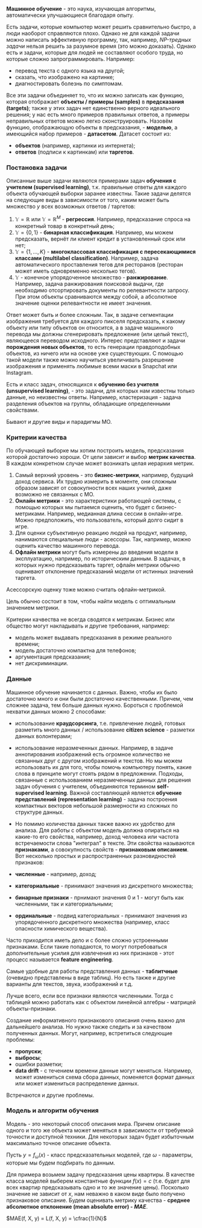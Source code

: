 **Машинное обучение** - это наука, изучающая алгоритмы, автоматически улучшающиеся благодаря опыту.

Есть задачи, которые компьютер может решить сравнительно быстро, а люди наоборот справляются плохо. Однако не для каждой задачи можно написать эффективную программу, так, например, *NP-тредных задачи* нельзя решить за разумное время (это можно доказать). Однако есть и задачи, которые для людей не составляют особого труда, но которые сложно запрограммировать. Например:

- перевод текста с одного языка на другой;
- сказать, что изображено на картинке;
- диагностировать болезнь по симптомам.

Все эти задачи объединяет то, что их можно записать как функцию, которая отображает **объекты / примеры (samples)** в **предсказания (targets)**; также у этих задач нет единственно верного идеального решения; у нас есть много примеров правильных ответов, а примеры неправильных ответов можно легко сконструировать. Назовём функцию, отображающую объекты в предсказания, - **моделью**, а имеющийся набор примеров - **датасетом**. Датасет состоит из:

- **объектов** (например, картинки из интернета);
- **ответов** (подписи к картинкам) или **таргетов**.

### Постановка задачи

Описанные выше задачи являются примерами задач **обучения с учителем (supervised learning)**, т.к. правильные ответы для каждого объекта обучающей выборки заранее известны. Такие задачи делятся на следующие виды в зависимости от того, каким может быть множество $y$ всех возможных ответов / таргетов:

1. $\mathbb{Y} = \mathbb{R}$ или $\mathbb{Y} = \mathbb{R}^M$ - **регрессия**. Например, предсказание спроса на конкретный товар в конкретный день;
2. $\mathbb{Y} = \{0, 1\}$ - **бинарная классификация**. Например, мы можем предсказать, вернёт ли клиент кредит в установленный срок или нет;
3. $\mathbb{Y} = \{1, ..., K\}$ - **многоклассовая классификация с пересекающимися классами (multilabel classification)**. Например, задача автоматического проставления тегов для ресторанов (ресторан может иметь одновременно несколько тегов).
4. $\mathbb{Y}$ - конечное упорядоченное множество - **ранжирование**. Например, задача ранжирования поисковой выдачи, где необходимо отсортировать документы по релевантности запросу. При этом объекты сравниваются между собой, а абсолютное значение оценки релевантности не имеет значения.

Ответ может быть и более сложным. Так, в задаче сегментации изображения требуется для каждого пикселя предсказать, к какому объекту или типу объектов он относится, а в задаче машинного перевода мы должны сгенерировать предложение (или целый текст), являющееся переводом исходного. Интерес представляют и задачи **порождения новых объектов**, то есть генерации правдоподобных объектов, из ничего или на основе уже существующих. С помощью такой модели также можно научиться увеличивать разрешение изображения и применять любимые всеми маски в Snapchat или Instagram.

Есть и класс задач, относящихся к **обучению без учителя (unsupervised learning)**, - это задачи, для которых нам известны только данные, но неизвестны ответы. Например, кластеризация - задача разделения объектов на группы, обладающие определенными свойствами.

Бывают и другие виды и парадигмы МО.

### Критерии качества

По обучающей выборке мы хотим построить модель, предсказания которой достаточно хороши. От цели зависит и выбор **метрик качества**. В каждом конкретном случае может возникать целая иерархия метрик.

1. Самый верхний уровень - это **бизнес-метрики**, например, будущий доход сервиса. Их трудно измерить в моменте, они сложным образом зависят от совокупности всех наших училий, даже возможно не связанных с МО.
2. **Онлайн метрики** - это характеристики работающей системы, с помощью которых мы пытаемся оценить, что будет с бизнес-метриками. Например, медианная длина сессии в онлайн-игре. Можно предположить, что пользователь, который долго сидит в игре.
3. Для оценки субъективную реакцию людей на продукт, например, нанимаются специальные люди - асессоры. Так, например, можно оценить качество машинного перевода.
4. **Офлайн метрики** могут быть измерены до введения модели в эксплуатацию, например, по историческим данным. В задачах, в которых нужно предсказывать таргет, офлайн метрики обычно оценивают отклонение предсказаний модели от истинных значений таргета.

Асессорскую оценку тоже можно считать офлайн-метрикой.

Цель обычно состоит в том, чтобы найти модель с оптимальным значением метрики.

Критерии качвества не всегда сводятся к метрикам. Бизнес или общество могут накладывать и другие требования, например:

- модель может выдавать предсказания в режиме реального времени;
- модель достаточно компактна для телефонов;
- аргументация предсказания;
- нет дискриминации.

### Данные

Машинное обучение начинается с данных. Важно, чтобы их было достаточно много и они были достаточно качественными. Причем, чем сложнее задача, тем больше данных нужно. Бороться с проблемой нехватки данных можно 2 способами:

- использование **краудсорсинга**, т.е. привлечение людей, готовых разметить много данных / использование **citizen science** - разметки данных волонтерами;
- использование неразмеченных данных. Например, в задаче аннотирования изображений есть огромное количество не связанных друг с другом изображений и текстов. Но мы можем использовать их для того, чтобы помочь компьютеру понять, какие слова в принципе могут стоять рядом в предложении. Подходы, связанные с использованием неразмеченных данных для решения задач обучения с учителем, объединяются термином **self-supervised learning**. Важной составляющей является **обучение представлений (representation learning)** - задача построения компактных векторов небольшой размерности из сложных по структуре данных.

- Но помимо количества данных также важно их удобство для анализа. Для работы с объектом модель должна опираться на какие-то его свойства, например, доход человека или частота встречаемости слова "интеграл" в тексте. Эти свойства называются **признаками**, а совокупность свойств - **признаковым описанием**. Вот несколько простых и распространенных разновидностей признаков:

- **численные** - например, доход;
- **категориальные** - принимают значения из дискретного множества;
- **бинарные признаки** - прнимают значения 0 и 1 - могут быть как численными, так и категориальными;
- **ординальные** - подвид категориальных - принимают значения из упорядоченного дискретного множества (например, класс опасности химического вещества).

Часто приходится иметь дело и с более сложно устроенными признаками. Если такие попадаются, то могут потребоваться дополнительные усилия для извлечения из них признаков - этот процесс называется **feature engineering**.

Самые удобные для работы представления данных - **таблитчные** (очевидно представлены в виде таблиц). Но есть также и другие варианты для текстов, звука, изображений и т.д.

Лучше всего, если все признаки являются численными. Тогда с таблицей можно работать как с объектом линейной алгебры - матрицей объекты-признаки.

Создание информативного признакового описания очень важно для дальнейшего анализа. Но нужно также следить и за качеством полученных данных. Могут, например, встретиться следующие проблемы:

- **пропуски**;
- **выбросы**;
- ошибки разметки;
- **data drift** - с течением времени данные могут меняться. Например, может измениться схема сбора данных, поменяется формат данных или может измениться распределение данных.

Встречаются и другие проблемы.

### Модель и алгоритм обучения

Модель - это некоторый способ описания мира. Причем описание одного и того же объекта может меняться в зависимости от требуемой точности и доступной техники. Для некоторых задач будет избыточным максимально точное описание объекта.

Пусть $y = f_{\omega}(x)$ - класс предсказательных моделей, где $\omega$ - параметры, которые мы будем подбирать по данным.

Для примера возьмем задачу предсказания цены квартиры. В качестве класса моделей выберем константные функции $f(x) = c$ (т.е. будет для всех квартир предсказывать одно и то же значение цены). Посколько значение не зависит от $x$, нам неважно в каком виде было получено признаковое описание. Будем оценивать метрику качества - **среднее абсолютное отклонение (mean absolute error) - $MAE$**.

$MAE(f, X, y) = L(f, X, y) = \cfrac{1}{N}$
